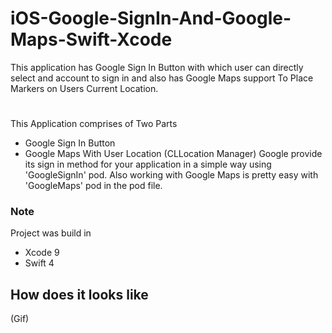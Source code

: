 # iOS-Google-SignIn-And-Google-Maps-Swift-Xcode
This application has Google Sign In Button with which user can directly select and account to sign in and also has Google Maps support To Place Markers on Users Current Location.

#
This Application comprises of Two Parts
 * Google Sign In Button 
 * Google Maps With User Location (CLLocation Manager)
Google provide its sign in method for your application in a simple way using 'GoogleSignIn' pod.
Also working with Google Maps is pretty easy with 'GoogleMaps' pod in the pod file.

### Note
Project was build in
 * Xcode 9
 * Swift 4
 
## How does it looks like
(Gif)
